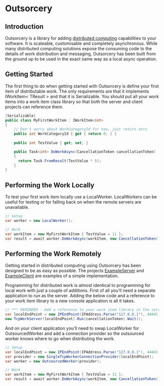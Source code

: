 Outsorcery
==========

Introduction
------------
Outsorcery is a library for adding [distributed computing](http://en.wikipedia.org/wiki/Distributed_computing) capabilities to your software.  It is scaleable, customisable and completely asynchronous.  While many distributed computing solutions expose the consuming code to the details of work distribution and messaging, Outsorcery has been built from the ground up to be used in the exact same way as a local async operation.

Getting Started
---------------
The first thing to do when getting started with Outsorcery is define your first item of distributable work. The only requirements are that it implements IWorkItem< TResult > and that it is Serializable.  You should put all your work items into a work item class library so that both the server and client projects can reference them.

```csharp
[Serializable]
public class MyFirstWorkItem : IWorkItem<int>
{
    // Don't worry about WorkCategoryId for now, just return zero
    public int WorkCategoryId { get { return 0; } }
    
    public int TestValue { get; set; }

    public Task<int> DoWorkAsync(CancellationToken cancellationToken)
    {
      return Task.FromResult(TestValue * 5);
    }
}            
```

Performing the Work Locally
---------------------------
To test your first work item locally use a LocalWorker.  LocalWorkers can be useful for testing or for falling back on when the remote servers are unavailable.

```csharp
// Setup
var worker = new LocalWorker();

// Work
var workItem = new MyFirstWorkItem { TestValue = 11 };
var result = await worker.DoWorkAsync(workItem, new CancellationToken());
```

Performing the Work Remotely
----------------------------
Getting started in distributed computing using Outsorcery has been designed to be as easy as possible. The projects [ExampleServer](https://github.com/SteveLillis/Outsorcery/tree/master/Outsorcery.ExampleServer) and [ExampleClient](https://github.com/SteveLillis/Outsorcery/tree/master/Outsorcery.ExampleClient) are examples of a simple implementation.

Programming for distributed work is almost identical to programming for local work with just a couple of additions.  First of all you'll need a separate application to run as the server. Adding the below code and a reference to your work item library to a new console application is all it takes.

```csharp
// *** REMINDER - Add a reference to your work item library in the server project or it won't know what it's receiving! ***
var localEndPoint = new IPEndPoint(IPAddress.Parse("127.0.0.1"), 4444);
new TcpWorkServer(localEndPoint).Run(cancellationToken).Wait();
```

And on your client application you'll need to swap LocalWorker for OutsourcedWorker and add a connection provider so the outsourced worker knows where to go when distributing the work.

```csharp
// Setup
var localEndPoint = new IPEndPoint(IPAddress.Parse("127.0.0.1"), 4444);
var provider = new SingleTcpWorkerConnectionProvider(localEndPoint);
var worker = new OutsourcedWorker(provider);

// Work
var workItem = new MyFirstWorkItem { TestValue = 11 };
var result = await worker.DoWorkAsync(workItem, new CancellationToken());
```



